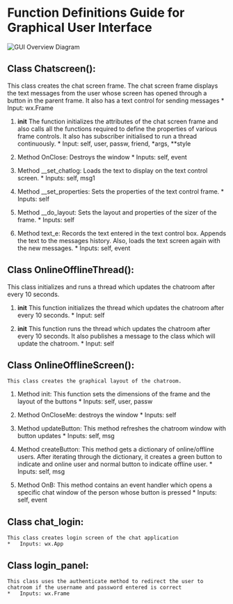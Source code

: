 # Function Definitions Guide for Graphical User Interface

![GUI Overview Diagram](https://bitbucket.org/mshekhar/ipmessenger/raw/master/GUI.png)

## Class Chatscreen():
This class creates the chat screen frame. The chat screen frame displays the text messages from the user whose screen has opened through a button in the parent frame. It also has a text control for sending messages
    *	Input: wx.Frame

  1. __init__
  The function initializes the attributes of the chat screen frame and also calls all the functions required to define the properties of various frame controls. It also has subscriber initialised to run a thread continuously.
    *	Input: self, user, passw, friend, *args, **style
  
  2. Method OnClose: Destroys the window
    *	Inputs: self, event
  
  3. Method __set_chatlog: Loads the text to display on the text control screen.
    *	Inputs: self, msg1
  
  4. Method __set_properties: Sets the properties of the text control frame.
    *	Inputs: self
  
  5. Method __do_layout: Sets the layout and properties of the sizer of the frame.
    *	Inputs: self
  
  6. Method text_e: Records the text entered in the text control box. Appends the text to the messages history. Also, loads the text screen again with the new messages.
    *	Inputs: self, event

## Class OnlineOfflineThread():
  This class initializes and runs a thread which updates the chatroom after every 10 seconds.
  
  1. __init__
  This function initializes the thread which updates the chatroom after every 10 seconds.
    *	Input: self
	
  2. __init__
  This function runs the thread which updates the chatroom after every 10 seconds. It also publishes a message to the class which will update the chatroom.
    *	Input: self
	
## Class OnlineOfflineScreen():
	This class creates the graphical layout of the chatroom.	
	
  1.	Method init: This function sets the dimensions of the frame and the layout of the buttons
    *		Inputs: self, user, passw
	
  2.	Method OnCloseMe: destroys the window
    *		Inputs: self
	
  3.	Method updateButton: This method refreshes the chatroom window with button updates
    *		Inputs: self, msg
	
  4.	Method createButton: This method gets a dictionary of online/offline users. After iterating through the dictionary, it creates a green button to indicate and online user and normal button to indicate offline user.
    *		Inputs: self, msg
	
  5.	Method OnB: This method contains an event handler which opens a specific chat window of the person whose button is pressed
    *		Inputs: self, event

## 	Class chat_login: 
	This class creates login screen of the chat application
    *	Inputs: wx.App

## 	Class login_panel: 
	This class uses the authenticate method to redirect the user to chatroom if the username and password entered is correct
    *	Inputs: wx.Frame
	